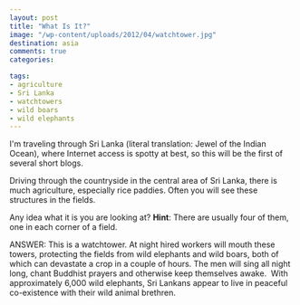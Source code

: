 ```yaml
---
layout: post
title: "What Is It?"
image: "/wp-content/uploads/2012/04/watchtower.jpg"
destination: asia
comments: true
categories:

tags:
- agriculture
- Sri Lanka
- watchtowers
- wild boars
- wild elephants
---
```

I'm traveling through Sri Lanka (literal translation: Jewel of the Indian Ocean), where Internet access is spotty at best, so this will be the first of several short blogs.

Driving through the countryside in the central area of Sri Lanka, there is much agriculture, especially rice paddies. Often you will see these structures in the fields.

Any idea what it is you are looking at? <strong>Hint</strong>: There are usually four of them, one in each corner of a field.

ANSWER: This is a watchtower. At night hired workers will mouth these towers, protecting the fields from wild elephants and wild boars, both of which can devastate a crop in a couple of hours. The men will sing all night long, chant Buddhist prayers and otherwise keep themselves awake.  With approximately 6,000 wild elephants, Sri Lankans appear to live in peaceful co-existence with their wild animal brethren.